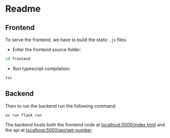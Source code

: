 # Readme

## Frontend

To serve the frontend, we have to build the static `.js` files.

- Enter the frontend source folder:

```sh
cd frontend
```

- Run typescript compilation:

```sh
tsc
```

## Backend

Then to run the backend run the following command:

```sh
uv run flask run
```

The backend hosts both the frontend code at <localhost:5000/index.html> and the api at <localhost:5000/api/get-number>.
